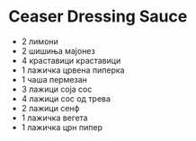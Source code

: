 # Ceaser Dressing Sauce

- 2 лимони
- 2 шишиња мајонез
- 4 краставици краставици
- 1 лажичка црвена пиперка
- 1 чаша пермезан
- 3 лажици соја сос
- 4 лажици сос од трева
- 2 лажици сенф
- 1 лажичка вегета
- 1 лажичка црн пипер
